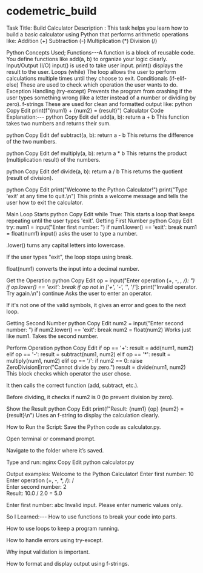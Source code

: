 # codemetric_build
Task Title: Build Calculator
Description :
This task helps you learn how to build a basic calculator using Python that performs arithmetic operations like:
Addition (+)
Subtraction (-)
Multiplication (*)
Division (/)

Python Concepts Used;
Functions---A function is a block of reusable code.
You define functions like add(a, b) to organize your logic clearly.
Input/Output (I/O)
input() is used to take user input.
print() displays the result to the user.
Loops (while)
The loop allows the user to perform calculations multiple times until they choose to exit.
Conditionals (if-elif-else)
These are used to check which operation the user wants to do.
Exception Handling (try-except)
Prevents the program from crashing if the user types something wrong (like a letter instead of a number or dividing by zero).
f-strings
These are used for clean and formatted output like:
python
Copy
Edit
print(f"{num1} + {num2} = {result}")
Calculator Code Explanation:---
python
Copy
Edit
def add(a, b):
    return a + b
 This function takes two numbers and returns their sum.

python
Copy
Edit
def subtract(a, b):
    return a - b
This returns the difference of the two numbers.

python
Copy
Edit
def multiply(a, b):
    return a * b
This returns the product (multiplication result) of the numbers.

python
Copy
Edit
def divide(a, b):
    return a / b
This returns the quotient (result of division).

python
Copy
Edit
print("Welcome to the Python Calculator!")
print("Type 'exit' at any time to quit.\n")
This prints a welcome message and tells the user how to exit the calculator.

Main Loop Starts
python
Copy
Edit
while True:
This starts a loop that keeps repeating until the user types 'exit'.
Getting First Number
python
Copy
Edit
    try:
        num1 = input("Enter first number: ")
        if num1.lower() == 'exit':
            break
        num1 = float(num1)
input() asks the user to type a number.

.lower() turns any capital letters into lowercase.

If the user types "exit", the loop stops using break.

float(num1) converts the input into a decimal number.

Get the Operation
python
Copy
Edit
        op = input("Enter operation (+, -, *, /): ")
        if op.lower() == 'exit':
            break
        if op not in ['+', '-', '*', '/']:
            print("Invalid operator. Try again.\n")
            continue
Asks the user to enter an operator.

If it's not one of the valid symbols, it gives an error and goes to the next loop.

Getting Second Number
python
Copy
Edit
        num2 = input("Enter second number: ")
        if num2.lower() == 'exit':
            break
        num2 = float(num2)
Works just like num1. Takes the second number.

Perform Operation
python
Copy
Edit
        if op == '+':
            result = add(num1, num2)
        elif op == '-':
            result = subtract(num1, num2)
        elif op == '*':
            result = multiply(num1, num2)
        elif op == '/':
            if num2 == 0:
                raise ZeroDivisionError("Cannot divide by zero.")
            result = divide(num1, num2)
This block checks which operator the user chose.

It then calls the correct function (add, subtract, etc.).

Before dividing, it checks if num2 is 0 (to prevent division by zero).

Show the Result
python
Copy
Edit
        print(f"Result: {num1} {op} {num2} = {result}\n")
Uses an f-string to display the calculation clearly.

How to Run the Script:
Save the Python code as calculator.py.

Open terminal or command prompt.

Navigate to the folder where it’s saved.

Type and run:
nginx
Copy
Edit
python calculator.py

Output examples:
Welcome to the Python Calculator!
Enter first number: 10  
Enter operation (+, -, *, /): /  
Enter second number: 2  
Result: 10.0 / 2.0 = 5.0

Enter first number: abc
Invalid input. Please enter numeric values only.

 So I Learned:---
How to use functions to break your code into parts.

How to use loops to keep a program running.

How to handle errors using try-except.

Why input validation is important.

How to format and display output using f-strings.

